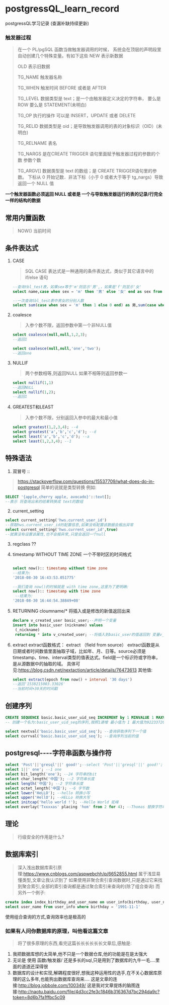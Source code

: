 # postgressQL_learn_record
postgressQL学习记录 (查漏补缺持续更新)

### 触发器过程
> 在一个 PL/pgSQL 函数当做触发器调用的时候， 系统会在顶层的声明段里自动创建几个特殊变量。有如下这些
> NEW 表示新数据
> 
> OLD 表示旧数据
> 
> TG_NAME 触发器名称
> 
> TG_WHEN 触发时间 BEFORE 或者是 AFTER
> 
> TG_LEVEL 数据类型是 text；是一个由触发器定义决定的字符串， 要么是 ROW 要么是 STATEMENT(未明白)
> 
> TG_OP 执行的操作 可以是 INSERT，UPDATE 或者 DELETE
> 
> TG_RELID 数据类型是 oid；是导致触发器调用的表的对象标识（OID）(未明白)
> 
> TG_RELNAME 表名
> 
> TG_NARGS 是在CREATE TRIGGER 语句里面赋予触发器过程的参数的个数 参数个数
> 
> TG_ARGV[] 数据类型是 text 的数组；是 CREATE TRIGGER语句里的参数。 下标从 0 开始记数．非法下标（小于 0 或者大于等于 tg_nargs）导致返回一个 NULL 值
> 
**一个触发器函数必须返回 NULL 或者是 一个与导致触发器运行的表的记录/行完全一样的结构的数据**


## 常用内置函数

>NOW() 当前时间

## 条件表达式
1. CASE
   > SQL CASE 表达式是一种通用的条件表达式，类似于其它语言中的 if/else 语句
   
   ```sql
   --查询tbl_test表，如果sex等于'm'则显示'男',，如果是'f'则显示'女'
   select name,case when sex = 'm' then '男' else '女' end as sex from tbl_test;

   --一次查询tbl_test表中男女的分别人数
   select sum(case when sex = 'm' then 1 else 0 end) as 男,sum(case when sex='f' then 1 else 0 end)as 女 from tbl_test;
   ```

2. coalesce
   > 入参个数不限，返回参数中第一个非NULL值
   ```sql
   select coalesce(null,null,1,2,3);
   --返回1

   select coalesce(null,null,'one','two');
   --返回one
   ```

3. NULLIF
   > 两个参数相等,则返回NULL 如果不相等则返回参数一
   ```sql
   select nullif(1,1)
   --返回NULL
   select nullif(1,2);
   --返回1
   ```
4. GREATEST和LEAST
   > 入参个数不限，分别返回入参中的最大和最小值
   ```sql
   select greatest(1,2,3,4); --4
   select greatest('a','b','c','d'); --d
   select least('a','b','c','d'); --a
   select least(1,2,3,4); --1

   ```
 
 ## 特殊语法
 1. 双冒号 ::
   > https://stackoverflow.com/questions/15537709/what-does-do-in-postgresql
   简单的说就是类型转换
   例如:
   ```sql
   SELECT '{apple,cherry apple, avocado}'::text[];
   --表示 将查询出来的结果转换成 text的数组
   ```
 2. current_setting
   ```sql
   select current_setting('hws.current_user_id')
   --获取hws.current_user_id的配置信息,如果没有配置该数据会报出异常
   select current_setting('hws.current_user_id',true)
   --就算没有设置该属性,也不会报异常,只是会返回一个null
   ```
3. regclass ??
4. timestamp WITHOUT TIME ZONE 一个不带时区的时间格式
    ```sql
    
    select now():: timestamp without time zone
    --结果为:
    '2018-08-30 16:43:53.051775'

    --我们查询 now()的时候就是 with time zone,这里为了更明确:
    select now():: timestamp with time zone
     --结果为:
    '2018-08-30 16:44:54.38849+08'
    ```
5. RETURNING cloumname/* 将插入或是修改的新值返回出来
   ```sql
   declare v_created_user basic_user;--声明一个变量
   insert into basic_user (nickname) values
    (_nickname) 
    returning * into v_created_user; --将插入到basic_user的值返回到 变量v_created_user中

   ```

6. extract
    extract函数格式：
    extract （field from source）
    extract函数是从日期或者时间数值里面抽取子域，比如年、月、日等。source必须是timestamp、time、interval类型的值表达式。field是一个标识符或字符串，是从源数据中的抽取的域。
    具体可见:https://blog.csdn.net/nextaction/article/details/76473613
    其他值:
   ```sql
   select extract(epoch from now() + interval '30 days')
   --返回'1538215003.33026'
   --当前时间+30天的时间戳
   ```
 ## 创建序列
 ```sql
 CREATE SEQUENCE basic.basic_user_uid_seq INCREMENT by 1 MINVALUE 1 MAXVALUE 9223372036854775807 START WITH 1;
 -- 创建一个名为:basic_user_uid_seq的序列,按照1递增 最小值为 1 最大值为9223372036854775807 从1开始

 select nextval('basic.basic_user_uid_seq'); --查询获取序列下一个值
 select currval('basic.basic_user_uid_seq'); --查询序列当前的值
 ```

## postgresql----字符串函数与操作符
```sql
select 'Post'||'gresql'||' good!';--select 'Post'||'gresql'||' good!';
select 1||' one'; --1 one
select bit_length('one'); --24 字符串的bit
select char_length('中国'); --2 字符串长度
select length('中国'); --2 字符串长度
select octet_length('中国'); --6 字节数
select lower('HeLLO'); --hello 转换小写
select upper('HellO'); --HELLo 转换大写
select initcap('hello world !'); --Hello World 驼峰
select overlay('Txxxxas' placing 'hom' from 2 for 4); --Thomas 替换字符串

```
> 
## 理论
 > 行级安全的作用是什么?
 
 ## 数据库索引
 > 深入浅出数据库索引原理:https://www.cnblogs.com/aspwebchh/p/6652855.html 
 属于浅显易懂类型,文章让我认识到了 如果使用非聚合索引查询数据时,只是通过它来找到聚合索引,全部的索引查询都是通过聚合索引来查询的(除了组合查询)
 而另外一个例子:
 ```sql
 create index index_birthday_and_user_name on user_info(birthday, user_name);
 select user_name from user_info where birthday = '1991-11-1'
 ```
 使用组合查询的方式,查询效率也是极高的
 
 ### 如果有人问你数据库的原理，叫他看这篇文章
 > 将了很多原理的东西,看完这篇长长长长长长文章后,感触是:
 1. 我把数据库想的太简单,他不只是一个数据仓库,他的功能是在是太强大
 2. 无论是 使用 函数/触发器/ 还是多长的sql,只是用到了数据库的九牛一毛....里面的道道还深得很
 3. 数据库的设计和实现,解耦程度很好,想我这种运用性的选手,在不关心数据库原理的这么多年,也能狗出数据库查询来....
 这是文章的连接:http://blog.jobbole.com/100349/
 这是我对文章提炼的脑图连接:http://naotu.baidu.com/file/4d3cc2fe3c1846b316367d7bc294da9c?token=8d6b7fa1ffbc5c09
 
